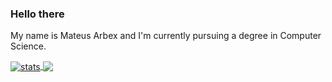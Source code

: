 ### Hello there 
My name is Mateus Arbex and I'm currently pursuing a degree in Computer Science.

<a href="https://github.com/anuraghazra/github-readme-stats">
  <img align="center" alt="stats" src="https://github-readme-stats-nu-nine.vercel.app/api?username=mateusarbex&theme=synthwave&show_icons=true" />
</a>
<a href="https://github.com/anuraghazra/github-readme-stats">
  <img align="center" src="https://github-readme-stats-nu-nine.vercel.app/api/top-langs/?username=mateusarbex&theme=synthwave&show_icons=true" />
</a>

